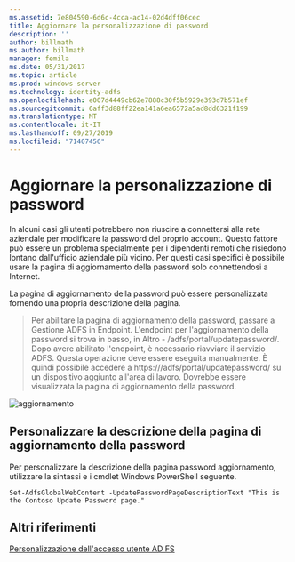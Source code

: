 ```yaml
---
ms.assetid: 7e804590-6d6c-4cca-ac14-02d4dff06cec
title: Aggiornare la personalizzazione di password
description: ''
author: billmath
ms.author: billmath
manager: femila
ms.date: 05/31/2017
ms.topic: article
ms.prod: windows-server
ms.technology: identity-adfs
ms.openlocfilehash: e007d4449cb62e7888c30f5b5929e393d7b571ef
ms.sourcegitcommit: 6aff3d88ff22ea141a6ea6572a5ad8dd6321f199
ms.translationtype: MT
ms.contentlocale: it-IT
ms.lasthandoff: 09/27/2019
ms.locfileid: "71407456"
---
```

# <a name="update-password-customization"></a>Aggiornare la personalizzazione di password 


In alcuni casi gli utenti potrebbero non riuscire a connettersi alla rete aziendale per modificare la password del proprio account. Questo fattore può essere un problema specialmente per i dipendenti remoti che risiedono lontano dall'ufficio aziendale più vicino. Per questi casi specifici è possibile usare la pagina di aggiornamento della password solo connettendosi a Internet.  
  
La pagina di aggiornamento della password può essere personalizzata fornendo una propria descrizione della pagina.  
  
> Per abilitare la pagina di aggiornamento della password, passare a Gestione ADFS in Endpoint. L'endpoint per l'aggiornamento della password si trova in basso, in Altro - /adfs/portal/updatepassword/. Dopo avere abilitato l'endpoint, è necessario riavviare il servizio ADFS. Questa operazione deve essere eseguita manualmente. È quindi possibile accedere a https://<fqdn>/adfs/portal/updatepassword/ su un dispositivo aggiunto all'area di lavoro. Dovrebbe essere visualizzata la pagina di aggiornamento della password.  
  
![aggiornamento](media/AD-FS-user-sign-in-customization/ADFS_Blue_Custom5.png)  
  
## <a name="customize-the-update-password-page-description"></a>Personalizzare la descrizione della pagina di aggiornamento della password  
Per personalizzare la descrizione della pagina password aggiornamento, utilizzare la sintassi e i cmdlet Windows PowerShell seguente.  
  

    Set-AdfsGlobalWebContent -UpdatePasswordPageDescriptionText "This is the Contoso Update Password page."  

## <a name="additional-references"></a>Altri riferimenti 
[Personalizzazione dell'accesso utente AD FS](AD-FS-user-sign-in-customization.md)  
